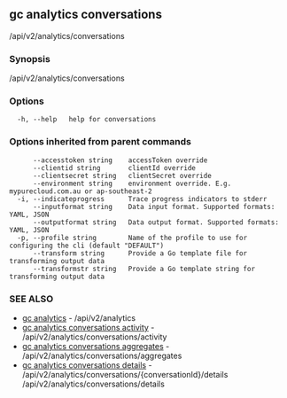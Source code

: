 ## gc analytics conversations

/api/v2/analytics/conversations

### Synopsis

/api/v2/analytics/conversations

### Options

```
  -h, --help   help for conversations
```

### Options inherited from parent commands

```
      --accesstoken string    accessToken override
      --clientid string       clientId override
      --clientsecret string   clientSecret override
      --environment string    environment override. E.g. mypurecloud.com.au or ap-southeast-2
  -i, --indicateprogress      Trace progress indicators to stderr
      --inputformat string    Data input format. Supported formats: YAML, JSON
      --outputformat string   Data output format. Supported formats: YAML, JSON
  -p, --profile string        Name of the profile to use for configuring the cli (default "DEFAULT")
      --transform string      Provide a Go template file for transforming output data
      --transformstr string   Provide a Go template string for transforming output data
```

### SEE ALSO

* [gc analytics](gc_analytics.html)	 - /api/v2/analytics
* [gc analytics conversations activity](gc_analytics_conversations_activity.html)	 - /api/v2/analytics/conversations/activity
* [gc analytics conversations aggregates](gc_analytics_conversations_aggregates.html)	 - /api/v2/analytics/conversations/aggregates
* [gc analytics conversations details](gc_analytics_conversations_details.html)	 - /api/v2/analytics/conversations/{conversationId}/details /api/v2/analytics/conversations/details


